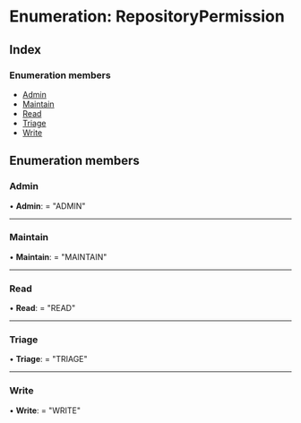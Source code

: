 
# Enumeration: RepositoryPermission

## Index

### Enumeration members

* [Admin](repositorypermission.md#admin)
* [Maintain](repositorypermission.md#maintain)
* [Read](repositorypermission.md#read)
* [Triage](repositorypermission.md#triage)
* [Write](repositorypermission.md#write)

## Enumeration members

###  Admin

• **Admin**: = "ADMIN"

___

###  Maintain

• **Maintain**: = "MAINTAIN"

___

###  Read

• **Read**: = "READ"

___

###  Triage

• **Triage**: = "TRIAGE"

___

###  Write

• **Write**: = "WRITE"
